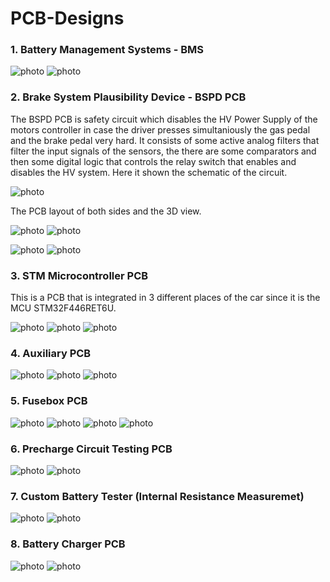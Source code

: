 # PCB-Designs


### 1. Battery Management Systems - BMS

![photo](Screenshots/Screenshot_100.png)
![photo](Screenshots/Screenshot_102.png)

### 2. Brake System Plausibility Device - BSPD PCB

The BSPD PCB is safety circuit which disables the HV Power Supply of the motors controller in case the driver presses simultaniously the gas pedal and the brake pedal very hard. It consists of some active analog filters that filter the input signals of the sensors, the there are some comparators and then some digital logic that controls the relay switch that enables and disables the HV system. Here it shown the schematic of the circuit.

![photo](Screenshots/Screenshot_4.png)

The PCB layout of both sides and the 3D view.

![photo](Screenshots/Screenshot_25.png)
![photo](Screenshots/Screenshot_26.png)

![photo](Screenshots/Screenshot_5.png)
![photo](Screenshots/Screenshot_6.png)

### 3. STM Microcontroller PCB

This is a PCB that is integrated in 3 different places of the car since it is the MCU STM32F446RET6U.

![photo](Screenshots/Screenshot_1.png)
![photo](Screenshots/Screenshot_2.png)
![photo](Screenshots/Screenshot_3.png)

### 4. Auxiliary PCB

![photo](Screenshots/Screenshot_7.png)
![photo](Screenshots/Screenshot_8.png)
![photo](Screenshots/Screenshot_9.png)

### 5. Fusebox PCB

![photo](Screenshots/Screenshot_20.png)
![photo](Screenshots/Screenshot_21.png)
![photo](Screenshots/Screenshot_22.png)
![photo](Screenshots/Screenshot_27.png)

### 6. Precharge Circuit Testing PCB

![photo](Screenshots/Screenshot_30.png)
![photo](Screenshots/Screenshot_31.png)

### 7. Custom Battery Tester (Internal Resistance Measuremet)

![photo](Screenshots/Screenshot_10.png)
![photo](Screenshots/Screenshot_11.png)

### 8. Battery Charger PCB

![photo](Screenshots/Screenshot_14.png)
![photo](Screenshots/Screenshot_15.png)







